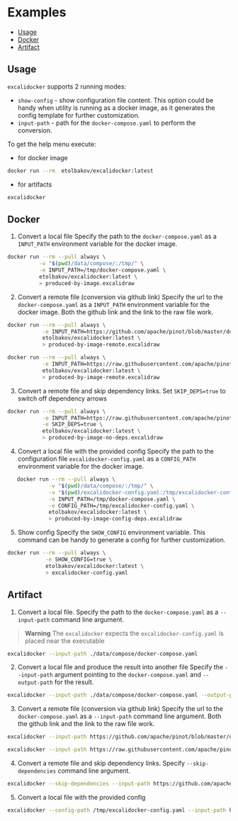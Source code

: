 Examples
=================
<!--ts-->
   * [Usage](#usage)
   * [Docker](#docker)
   * [Artifact](#artifact)
<!--te-->

## Usage 
`excalidocker` supports 2 running modes:
   - `show-config` - show configuration file content. This option could be handy when utility is running as a docker image, 
   as it generates the config template for further customization.
   - `input-path` - path for the `docker-compose.yaml` to perform the conversion.

To get the help menu execute:
 
 - for docker image
```sh
docker run --rm  etolbakov/excalidocker:latest
```
 - for artifacts
```sh
excalidocker
```

## Docker
1. Convert a local file
Specify the path to the `docker-compose.yaml` as a `INPUT_PATH` environment variable for the docker image.

 ```sh
docker run --rm --pull always \
           -v "$(pwd)/data/compose/:/tmp/" \
           -e INPUT_PATH=/tmp/docker-compose.yaml \
           etolbakov/excalidocker:latest \
           > produced-by-image.excalidraw
```

2. Convert a remote file (conversion via github link)
Specify the url to the `docker-compose.yaml` as a `INPUT_PATH` environment variable for the docker image.
Both the github link and the link to the raw file work.

```sh
docker run --rm --pull always \
           -e INPUT_PATH=https://github.com/apache/pinot/blob/master/docker/images/pinot/docker-compose.yml \
           etolbakov/excalidocker:latest \
           > produced-by-image-remote.excalidraw
```

```sh
docker run --rm --pull always \
           -e INPUT_PATH=https://raw.githubusercontent.com/apache/pinot/master/docker/images/pinot/docker-compose.yml \
           etolbakov/excalidocker:latest \
           > produced-by-image-remote.excalidraw
```

3. Convert a remote file and skip dependency links.
Set `SKIP_DEPS=true` to switch off dependency arrows

```sh
docker run --rm --pull always \
           -e INPUT_PATH=https://raw.githubusercontent.com/apache/pinot/master/docker/images/pinot/docker-compose.yml \
           -e SKIP_DEPS=true \
           etolbakov/excalidocker:latest \
           > produced-by-image-no-deps.excalidraw
```

4. Convert a local file with the provided config
Specify the path to the  configuration file `excalidocker-config.yaml` as a `CONFIG_PATH` environment variable for the docker image.
```sh
   docker run --rm --pull always \
             -v "$(pwd)/data/compose/:/tmp/" \
             -v "$(pwd)/excalidocker-config.yaml:/tmp/excalidocker-config.yaml" \
             -e INPUT_PATH=/tmp/docker-compose.yaml \
             -e CONFIG_PATH=/tmp/excalidocker-config.yaml \
             etolbakov/excalidocker:latest \
             > produced-by-image-config-deps.excalidraw
```

5. Show config
Specify the `SHOW_CONFIG` environment variable. This command can be handy to generate a config for further customization.
```sh
docker run --rm --pull always \
            -e SHOW_CONFIG=true \
            etolbakov/excalidocker:latest \
            > excalidocker-config.yaml
```

## Artifact
1. Convert a local file.
Specify the path to the `docker-compose.yaml` as a `--input-path` command line argument.

> **Warning**
> The `excalidocker` expects the `excalidocker-config.yaml` is placed near the executable

```sh
excalidocker --input-path ./data/compose/docker-compose.yaml
```

2. Convert a local file and produce the result into another file
Specify the `--input-path` argument pointing to the `docker-compose.yaml` and `--output-path` for the result.

```sh
excalidocker --input-path ./data/compose/docker-compose.yaml --output-path /tmp/result.excalidraw
```

3. Convert a remote file (conversion via github link)
Specify the url to the `docker-compose.yaml` as a `--input-path` command line argument.
Both the github link and the link to the raw file work.

```sh
excalidocker --input-path https://github.com/apache/pinot/blob/master/docker/images/pinot/docker-compose.yml
```
```sh
excalidocker --input-path https://raw.githubusercontent.com/apache/pinot/master/docker/images/pinot/docker-compose.yml
```

4. Convert a remote file and skip dependency links.
Specify `--skip-dependencies` command line argument.

```sh
excalidocker --skip-dependencies --input-path https://github.com/apache/pinot/blob/master/docker/images/pinot/docker-compose.yml
```

5. Convert a local file with the provided config

```sh
excalidocker --config-path /tmp/excalidocker-config.yaml --input-path https://github.com/apache/pinot/blob/master/docker/images/pinot/docker-compose.yml
```
	
